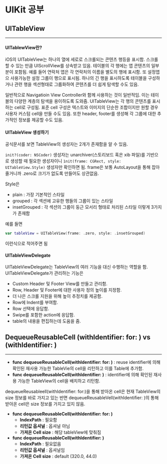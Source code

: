 # UIKit 공부
## UITableView
---
#### UITablewView란?
iOS의 UITableView는 하나의 열에 세로로 스크롤되는 콘텐츠 행등을 표시함. 스크롤할 수 있는 만큼 UIScrollView를 상속받고 있음. 테이블의 각 행에는 앱 콘텐츠의 일부분이 포함됨. 예를 들어 연락처 앱은 각 연락처의 이름을 별도의 행에 표시함. 또 설정앱으 사용가능한 설정 그룹이 행으로 표시됨. 하나의 긴 행을 표시하도록 테이블을 구성하거나 관련 행을 섹션형태로 그룹화하여 콘텐츠를 더 쉽게 탐색할 수도 있음.

일반적으로 Navigatioin View Controller와 함께 사용하는 것이 일반적임. 이는 테이블의 다양한 계층의 탐색을 용이하도록 도와줌. UITableView는 각 행의 콘텐츠를 표시하는 cell로 구성됨. 표준 cell 구성은 텍스트와 이미지의 단순한 조합이지만 원할 경우 사용자 커스텀 cell을 만들 수도 있음. 또한 header, footer를 생성해 각 그룹에 대한 추가적인 정보를 제공할 수도 있음.

#### UITableView 생성하기
공식문서를 보면 TableView의 생성자는 2개가 존재함을 알 수 있음.

`init?(coder: NSCoder)` 생성자는 unarchiver(스토리보드 혹은 xib 파일)를 기반으로 생성할 때 필요한 생성자이니 `ìnit(frame: CGRect, style: UITableView.Style)` 생성자만 확인하면 됨. frame은 보통 AutoLayout을 통해 잡아줄거니까 .zero로 크기가 없도록 만들어도 상관없음. 

Style은
- plain : 가장 기본적인 스타일
- grouped : 각 섹션에 고유한 행들의 그룹이 있는 스타일
- insetGrouped : 각 섹션의 그룹이 둥근 모서리 형태로 처리된 스타일
이렇게 3가지가 존재함

예를 들면
```swift
var tableView = UITableView(frame: .zero, style: .insetGrouped)
```
이런식으로 적어주면 됨

#### UITableViewDelegate
UITableViewDelegate는 TableView의 여러 기능을 대신 수행하는 역할을 함. UITableViewDelegate가 관리하는 기능은
- Custom Header 및 Footer View를 만들고 관리함.
- Row, Header 및 Footer에 대한 사용자 정의 높이를 지정함.
- 더 나은 스크롤 지원을 위해 높이 추정치를 제공함.
- Row에 Indent를 부여함.
- Row 선택에 응답함.
- Swipe를 포함한 action에 응답함.
- table의 내용을 편집하는데 도움을 줌.

## DequeueReusableCell (withIdentifier: for: ) vs (withIdentifier: )
---
- **func dequeueReusableCell(withIdentifier: for: )** : reuse identifier에 의해 확인된 재사용 가능한 TableVie의 cell을 리턴하고 이를 Table에 추가함.
- **func dequeueReusableCell(withIdentifier: )** : identifier에 의해 확인된 재사용 가능한 TableView의 cell을 배치하고 리턴함.

dequeueReusableell(withIdentifier: for:)을 통해 받아온 cell은 현재 TableView의 size 정보를 바로 가지고 있는 반면 dequeueReusableVell(withIdentifier: )의 통해 받아온 cell은 size 정보를 가지고 있지 않음.

- **func dequeueReusableCell(withIdentifier: for: )** 
  - **IndexPath** : 필요함
  - **리턴값 옵셔널** : 옵셔널 아님
  - **가져온 Cell size** : 해당 tableView에 맞춰짐
- **func dequeueReusableCell(withIdentifier: )**
  - **IndexPath** : 필요없음
  - **리턴값 옵셔널** : 옵셔널임 
  - **가져온 Cell size** : default (320.0, 44.0)